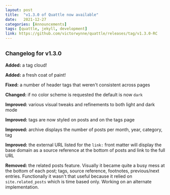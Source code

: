 ```yaml
---
layout: post
title:  "v1.3.0 of Quattle now available"
date:   2021-12-27
categories: [Announcements]
tags: [quattle, jekyll, development]
link: https://github.com/victorwynne/quattle/releases/tag/v1.3.0-RC
---
```


## <small>Changelog for v1.3.0</small>

**Added:** a tag cloud!

**Added:** a fresh coat of paint!

**Fixed:** a number of header tags that weren't consistent across pages

**Changed:** if no color scheme is requested the default is now `dark`

**Improved:** various visual tweaks and refinements to both light and dark mode

**Improved:** tags are now styled on posts and on the tags page

**Improved:** archive displays the number of posts per month, year, category, tag

**Improved:** the external URL listed for the `link:` front matter will display the base domain as a source reference at the bottom of posts and link to the full URL

**Removed:** the related posts feature. Visually it became quite a busy mess at the bottom of each post; tags, source reference, footnotes, previous/next entries. Functionally it wasn't that useful because it relied on `site.related_posts` which is time based only. Working on an alternate implementation.
